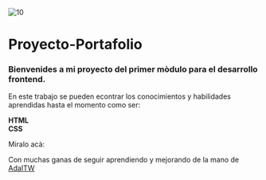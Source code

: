 ![10](https://user-images.githubusercontent.com/55170175/114474409-87dd6800-9bcc-11eb-9ca0-538bd30ae29b.png)



# Proyecto-Portafolio


### Bienvenides a mi proyecto del primer mòdulo para el desarrollo frontend.    

En este trabajo se pueden econtrar los conocimientos y habilidades aprendidas hasta el momento como ser:

**HTML**   
**CSS**   

Miralo acà: []()


Con muchas ganas de seguir aprendiendo y mejorando de la mano de [AdaITW](https://adaitw.org/)





